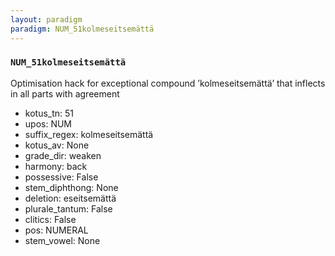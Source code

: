 ```yaml
---
layout: paradigm
paradigm: NUM_51kolmeseitsemättä
---
```

### ` NUM_51kolmeseitsemättä `

Optimisation hack for exceptional compound ’kolmeseitsemättä’ that inflects in all parts with agreement
* kotus_tn: 51
* upos: NUM
* suffix_regex: kolmeseitsemättä
* kotus_av: None
* grade_dir: weaken
* harmony: back
* possessive: False
* stem_diphthong: None
* deletion: eseitsemättä
* plurale_tantum: False
* clitics: False
* pos: NUMERAL
* stem_vowel: None
